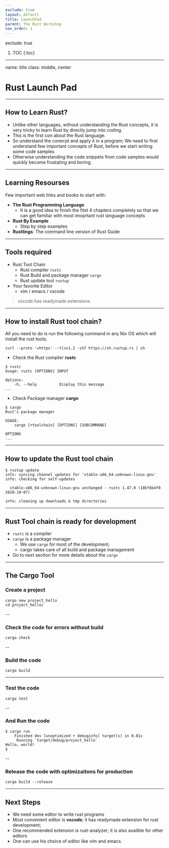 ```yaml
---
exclude: true
layout: default
title: LaunchPad
parent: The Rust Workshop
nav_order: 1
---
```


exclude: true
1. TOC
{:toc}

---

name: title
class: middle, center
# Rust Launch Pad

---
## How to Learn Rust?
* Unlike other languages, without understanding the Rust concepts, it is very tricky to learn Rust by directly jump into coding.
* This is the first con about the Rust language.
* So understand the conecpt and apply it in a program; We need to first understand few important concepts of Rust, before we start writing some code samples
* Otherwise understanding the code snippets from code samples would quickly become frustating and boring. 

---
## Learning Resourses
Few important web links and books to start with:
* **The Rust Programming Language**
  * It is a good idea to finish the fitst 4 chapters completely so that we can get familiar with most imoprtant rust language concepts
* **Rust By Example**
  * Step by step examples
* **Rustlings**: The command line version of Rust Guide

---
## Tools required
* Rust Tool Chain
  * Rust compiler `rustc`
  * Rust Build and package manager `cargo`
  * Rust update tool `rustup`
* Your favorite Editor
  * vim / emacs / vscode 
> vscode has readymade extensions 

---
## How to install Rust tool chain?
All you need to do is run the following command in any Nix OS which will install the rust tools; 

```
curl --proto '=https' --tlsv1.2 -sSf https://sh.rustup.rs | sh
```

* Check the Rust compiler **rustc**

```
$ rustc
Usage: rustc [OPTIONS] INPUT

Options:
    -h, --help          Display this message
...

```

* Check Package manager **cargo**

```
$ cargo
Rust's package manager

USAGE:
    cargo [+toolchain] [OPTIONS] [SUBCOMMAND]

OPTIONS
...
```

---
## How to update the Rust tool chain

```
$ rustup update
info: syncing channel updates for 'stable-x86_64-unknown-linux-gnu'
info: checking for self-updates

  stable-x86_64-unknown-linux-gnu unchanged - rustc 1.47.0 (18bf6b4f0 2020-10-07)

info: cleaning up downloads & tmp directories
```

---
## Rust Tool chain is ready for development
* `rustc` is a compiler
* `cargo` is a package manager
   * We use `cargo` for most of the development;
   * cargo takes care of all build and package management 
* Go to next section for more details about the `cargo`

---
## The Cargo Tool

### Create a project
```
cargo new project_hello
cd project_hello/
```

--
### Check the code for errors without build
```
cargo check
```

--
### Build the code
```
cargo build
```

---
### Test the code
```
cargo test
```

--
### And Run the code
```
$ cargo run
    Finished dev [unoptimized + debuginfo] target(s) in 0.01s
     Running `target/debug/project_hello`
Hello, world!
$
```

--
### Release the code with optimizaitons for production
```
cargo build --release
```

---
## Next Steps
* We need some editor to write rust programs
* Most convenient editor is **vscode**; it has readymade extension for rust development;
* One recommended extension is rust-analyzer; it is also availble for other editors
* One can use his choice of editor like vim and emacs.
